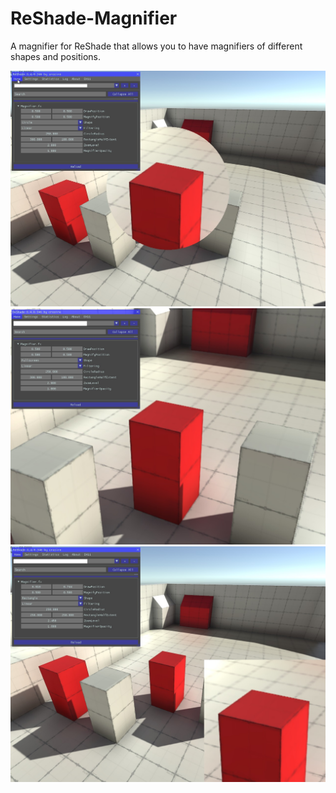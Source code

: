 # ReShade-Magnifier
A magnifier for ReShade that allows you to have magnifiers of different shapes and positions.

![alt text](https://raw.githubusercontent.com/mhgar/ReShade-Magnifier/master/scope.jpg "Scope-like")
![alt text](https://raw.githubusercontent.com/mhgar/ReShade-Magnifier/master/fullscreen.jpg "Fullscreen zoom")
![alt text](https://raw.githubusercontent.com/mhgar/ReShade-Magnifier/master/corner_peek.jpg "Offset zoomed area")
